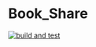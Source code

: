 # Book_Share


[![build and test](https://github.com/SomeStudy/Book_Share/actions/workflows/FirstWorkFlow.yml/badge.svg?branch=main)](https://github.com/SomeStudy/Book_Share/actions/workflows/FirstWorkFlow.yml)
  

    
